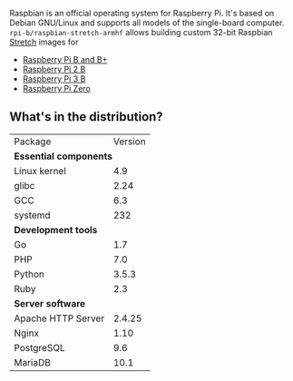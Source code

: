 Raspbian is an official operating system for Raspberry Pi. It's based on Debian GNU/Linux and supports all models of the single-board computer. `rpi-b/raspbian-stretch-armhf` allows building custom 32-bit Raspbian [Stretch](https://www.raspberrypi.org/blog/raspbian-stretch/) images for

* [Raspberry Pi B and B+](https://raspberrypi.org/products/raspberry-pi-1-model-b/)
* [Raspberry Pi 2 B](https://raspberrypi.org/products/raspberry-pi-2-model-b/)
* [Raspberry Pi 3 B](https://raspberrypi.org/products/raspberry-pi-3-model-b/)
* [Raspberry Pi Zero](https://raspberrypi.org/products/raspberry-pi-zero/)

## What's in the distribution?

<table>
  <tr>
    <td>Package</td>
    <td>Version</td>
  </tr>
  <tr>
    <td colspan="2"><b>Essential components</b></td>
  </tr>
  <tr>
    <td>Linux kernel</td>
    <td>4.9</td>
  </tr>
  <tr>
    <td>glibc</td>
    <td>2.24</td>
  </tr>
  <tr>
    <td>GCC</td>
    <td>6.3</td>
  </tr>
  <tr>
    <td>systemd</td>
    <td>232</td>
  </tr>
  <tr>
    <td colspan="2"><b>Development tools</b></td>
  </tr>
  <tr>
    <td>Go</td>
    <td>1.7</td>
  </tr>
  <tr>
    <td>PHP</td>
    <td>7.0</td>
  </tr>
  <tr>
    <td>Python</td>
    <td>3.5.3</td>
  </tr>
  <tr>
    <td>Ruby</td>
    <td>2.3</td>
  </tr>
  <tr>
    <td colspan="2"><b>Server software</b></td>
  </tr>
  <tr>
    <td>Apache HTTP Server</td>
    <td>2.4.25</td>
  </tr>
  <tr>
    <td>Nginx</td>
    <td>1.10</td>
  </tr>
  <tr>
    <td>PostgreSQL</td>
    <td>9.6</td>
  </tr>
  <tr>
    <td>MariaDB</td>
    <td>10.1</td>
  </tr>
</table>
